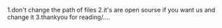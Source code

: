 1.don't change the path of files
2.it's are open sourse if you want us and change it 
3.thankyou for reading/....
